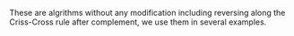 These are algrithms without any modification including reversing along the Criss-Cross rule after complement, we use them in several examples.
